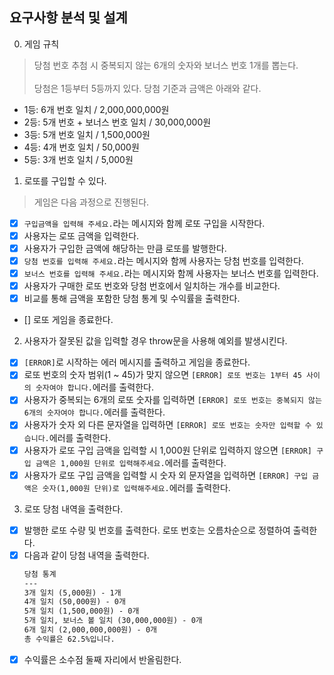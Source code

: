 ## 요구사항 분석 및 설계
0. 게임 규칙
> 당첨 번호 추첨 시 중복되지 않는 6개의 숫자와 보너스 번호 1개를 뽑는다.<br><br>
> 당첨은 1등부터 5등까지 있다. 당첨 기준과 금액은 아래와 같다.
- 1등: 6개 번호 일치 / 2,000,000,000원
- 2등: 5개 번호 + 보너스 번호 일치 / 30,000,000원
- 3등: 5개 번호 일치 / 1,500,000원
- 4등: 4개 번호 일치 / 50,000원
- 5등: 3개 번호 일치 / 5,000원

1. 로또를 구입할 수 있다.
> 게임은 다음 과정으로 진행된다.
- [x] `구입금액을 입력해 주세요.`라는 메시지와 함께 로또 구입을 시작한다.
- [x] 사용자는 로또 금액을 입력한다.
- [x] 사용자가 구입한 금액에 해당하는 만큼 로또를 발행한다.
- [x] `당첨 번호를 입력해 주세요.`라는 메시지와 함께 사용자는 당첨 번호를 입력한다.
- [x] `보너스 번호를 입력해 주세요.`라는 메시지와 함께 사용자는 보너스 번호를 입력한다.
- [x] 사용자가 구매한 로또 번호와 당첨 번호에서 일치하는 개수를 비교한다.
- [x] 비교를 통해 금액을 포함한 당첨 통계 및 수익률을 출력한다.
- [] 로또 게임을 종료한다.

2. 사용자가 잘못된 값을 입력할 경우 throw문을 사용해 예외를 발생시킨다.
- [x] `[ERROR]`로 시작하는 에러 메시지를 출력하고 게임을 종료한다.
- [x] 로또 번호의 숫자 범위(1 ~ 45)가 맞지 않으면 `[ERROR] 로또 번호는 1부터 45 사이의 숫자여야 합니다.`에러를 출력한다.
- [x] 사용자가 중복되는 6개의 로또 숫자를 입력하면 `[ERROR] 로또 번호는 중복되지 않는 6개의 숫자여야 합니다.`에러를 출력한다.
- [x] 사용자가 숫자 외 다른 문자열을 입력하면 `[ERROR] 로또 번호는 숫자만 입력할 수 있습니다.`에러를 출력한다.
- [x] 사용자가 로또 구입 금액을 입력할 시 1,000원 단위로 입력하지 않으면 `[ERROR] 구입 금액은 1,000원 단위로 입력해주세요.`에러를 출력한다.
- [x] 사용자가 로또 구입 금액을 입력할 시 숫자 외 문자열을 입력하면 `[ERROR] 구입 금액은 숫자(1,000원 단위)로 입력해주세요.`에러를 출력한다.

3. 로또 당첨 내역을 출력한다.
- [x] 발행한 로또 수량 및 번호를 출력한다. 로또 번호는 오름차순으로 정렬하여 출력한다.
- [x] 다음과 같이 당첨 내역을 출력한다.
  ``` md
  당첨 통계
  ---
  3개 일치 (5,000원) - 1개
  4개 일치 (50,000원) - 0개
  5개 일치 (1,500,000원) - 0개
  5개 일치, 보너스 볼 일치 (30,000,000원) - 0개
  6개 일치 (2,000,000,000원) - 0개
  총 수익률은 62.5%입니다.
  ```
- [x] 수익률은 소수점 둘째 자리에서 반올림한다.
